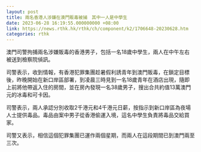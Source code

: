 ```yaml
---
layout: post
title: 兩名香港人涉嫌在澳門販毒被捕　其中一人是中學生
date: 2023-06-28 16:19:55.000000000 +08:00
link: https://news.rthk.hk/rthk/ch/component/k2/1706648-20230628.htm
categories: rthk
---
```


澳門司警拘捕兩名涉嫌販毒的香港男子，包括一名18歲中學生，兩人在中午左右被送到檢察院偵訊。

司警表示，收到情報，有香港犯罪集團趁暑假利誘青年到澳門販毒，在鎖定目標後，昨晚開始在新口岸區部署，到凌晨三時見到一名18歲青年在酒店出現，隨即上前將他帶返入住的房間，並在房內發現一名38歲男子，搜出合共約值13萬澳門元的冰毒和可卡因。

司警表示，兩人承認分別收取2千港元和4千港元日薪，按指示到新口岸區為夜場人士提供毒品。毒品由案中男子從香港偷運入境，這名中學生負責將毒品交給買家。

司警又表示，相信這個犯罪集團已運作兩個星期，而兩人在這段期間已到澳門兩至三次。
